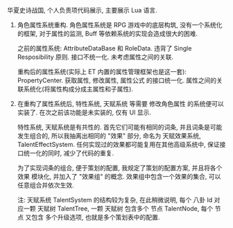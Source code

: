 华夏史诗战国, 个人负责项代码展示, 主要展示 Lua 语言. 

1. 角色属性系统重构. 角色属性系统是 RPG 游戏中的底层构筑, 没有一个系统化的框架, 对于属性的监测, Buff 等依赖系统的实现会造成很大的困难. 

   之前的属性系统: AttributeDataBase 和 RoleData. 违背了 Single Resposibility 原则. 接口不统一化. 未考虑属性之间的关联. 

   重构后的属性系统(实际上 ET 内置的属性管理框架也是这一套): PropertyCenter. 获取属性, 修改属性, 属性公式 的接口统一化. 属性之间的关联系统化(将属性构成分成主属性和子属性). 


2. 在重构了属性系统后, 特性系统, 天赋系统 等需要 修改角色属性 的系统便可以实装了. 在次之前该功能是未实装的, 仅有 UI 显示. 

   特性系统, 天赋系统是有共性的. 首先它们可能有相同的词条, 并且词条是可能发生组合的, 所以我抽离出相同的 "效果" 部分, 命名为 天赋效果系统, TalentEffectSystem. 任何实现过的效果都可能复用在其他高级系统中, 保证接口统一化的同时, 减少了代码的重复. 

   为了实现词条的组合, 便于策划的配置, 我规定了策划的配置方案, 并且将各个效果 模块化, 并加入了 "效果组" 的概念. 效果组中包含一个效果的集合, 可以任意组合并依次生效. 

   注: 天赋系统 TalentSystem 的结构较为复杂, 在此稍微说明, 每个 八卦 Id 对应一颗 天赋树 TalentTree, 一颗 天赋树 包含多个 节点 TalentNode, 每个 节点 又包含 多个升级选项, 也就是多个策划表中的配置. 
